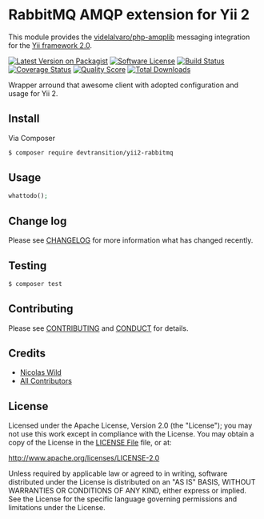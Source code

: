 # RabbitMQ AMQP extension for Yii 2

This module provides the [videlalvaro/php-amqplib](https://github.com/videlalvaro/php-amqplib) messaging integration for the [Yii framework 2.0](http://www.yiiframework.com).

[![Latest Version on Packagist][ico-version]][link-packagist]
[![Software License][ico-license]](LICENSE.md)
[![Build Status][ico-travis]][link-travis]
[![Coverage Status][ico-scrutinizer]][link-scrutinizer]
[![Quality Score][ico-code-quality]][link-code-quality]
[![Total Downloads][ico-downloads]][link-downloads]

Wrapper arround that awesome client with adopted configuration and usage for Yii 2.

## Install

Via Composer

``` bash
$ composer require devtransition/yii2-rabbitmq
```

## Usage

``` php
whattodo();
```

## Change log

Please see [CHANGELOG](CHANGELOG.md) for more information what has changed recently.

## Testing

``` bash
$ composer test
```

## Contributing

Please see [CONTRIBUTING](CONTRIBUTING.md) and [CONDUCT](CONDUCT.md) for details.

## Credits

- [Nicolas Wild][link-author]
- [All Contributors][link-contributors]

## License

Licensed under the Apache License, Version 2.0 (the "License");
you may not use this work except in compliance with the License.
You may obtain a copy of the License in the [LICENSE File](LICENSE) file, or at:

   http://www.apache.org/licenses/LICENSE-2.0

Unless required by applicable law or agreed to in writing, software
distributed under the License is distributed on an "AS IS" BASIS,
WITHOUT WARRANTIES OR CONDITIONS OF ANY KIND, either express or implied.
See the License for the specific language governing permissions and
limitations under the License.


[ico-version]: https://img.shields.io/packagist/v/devtransition/yii2-rabbitmq.svg?style=flat-square
[ico-license]: https://img.shields.io/badge/license-Apache-2.0-brightgreen.svg?style=flat-square
[ico-travis]: https://img.shields.io/travis/devtransition/yii2-rabbitmq/master.svg?style=flat-square
[ico-scrutinizer]: https://img.shields.io/scrutinizer/coverage/g/devtransition/yii2-rabbitmq.svg?style=flat-square
[ico-code-quality]: https://img.shields.io/scrutinizer/g/devtransition/yii2-rabbitmq.svg?style=flat-square
[ico-downloads]: https://img.shields.io/packagist/dt/devtransition/yii2-rabbitmq.svg?style=flat-square

[link-packagist]: https://packagist.org/packages/devtransition/yii2-rabbitmq
[link-travis]: https://travis-ci.org/devtransition/yii2-rabbitmq
[link-scrutinizer]: https://scrutinizer-ci.com/g/devtransition/yii2-rabbitmq/code-structure
[link-code-quality]: https://scrutinizer-ci.com/g/devtransition/yii2-rabbitmq
[link-downloads]: https://packagist.org/packages/devtransition/yii2-rabbitmq
[link-author]: https://github.com/devtransition
[link-contributors]: ../../contributors
